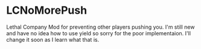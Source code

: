 # LCNoMorePush
Lethal Company Mod for preventing other players pushing you.
I'm still new and have no idea how to use yield so sorry for the poor implementaion. I'll change it soon as I learn what that is.
